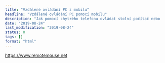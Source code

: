 ```yaml
---
title: "Vzdálené ovládání PC z mobilu"
headline: "Vzdálené ovládání PC pomocí mobilu"
description: "Jak pomocí chytrého telefonu ovládat stolní počítač nebo notebook."
date: "2019-08-24"
last_modification: "2019-08-24"
status: 0
tags: []
format: "html"
---
```


https://www.remotemouse.net